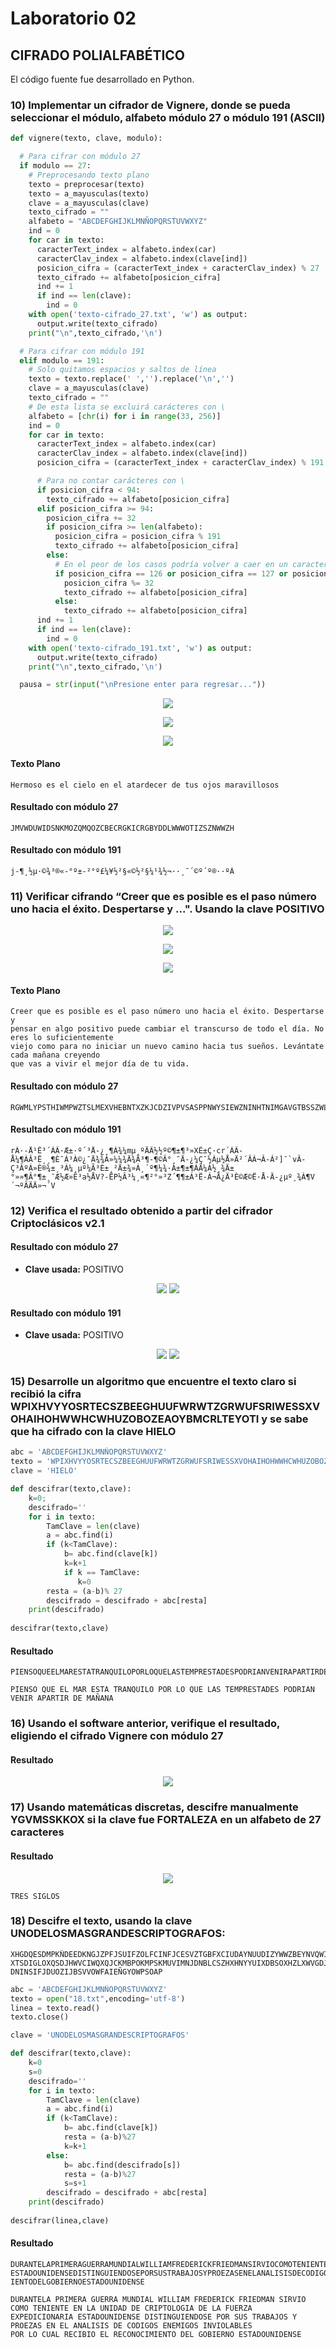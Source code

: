 # Laboratorio 02

## CIFRADO POLIALFABÉTICO

El código fuente fue desarrollado en Python.

### 10) Implementar un cifrador de Vignere, donde se pueda seleccionar el módulo, alfabeto módulo 27 o módulo 191 (ASCII)


```python
def vignere(texto, clave, modulo):

  # Para cifrar con módulo 27
  if modulo == 27:
    # Preprocesando texto plano
    texto = preprocesar(texto)
    texto = a_mayusculas(texto)
    clave = a_mayusculas(clave)
    texto_cifrado = ""
    alfabeto = "ABCDEFGHIJKLMNÑOPQRSTUVWXYZ"
    ind = 0
    for car in texto:
      caracterText_index = alfabeto.index(car)
      caracterClav_index = alfabeto.index(clave[ind])
      posicion_cifra = (caracterText_index + caracterClav_index) % 27
      texto_cifrado += alfabeto[posicion_cifra]
      ind += 1
      if ind == len(clave): 
        ind = 0
    with open('texto-cifrado_27.txt', 'w') as output:
      output.write(texto_cifrado)
    print("\n",texto_cifrado,'\n')

  # Para cifrar con módulo 191
  elif modulo == 191:
    # Solo quitamos espacios y saltos de línea
    texto = texto.replace(' ','').replace('\n','')
    clave = a_mayusculas(clave)
    texto_cifrado = ""
    # De esta lista se excluirá carácteres con \
    alfabeto = [chr(i) for i in range(33, 256)]
    ind = 0
    for car in texto:
      caracterText_index = alfabeto.index(car)
      caracterClav_index = alfabeto.index(clave[ind])
      posicion_cifra = (caracterText_index + caracterClav_index) % 191

      # Para no contar carácteres con \
      if posicion_cifra < 94:
        texto_cifrado += alfabeto[posicion_cifra]
      elif posicion_cifra >= 94:
        posicion_cifra += 32
        if posicion_cifra >= len(alfabeto):
          posicion_cifra = posicion_cifra % 191
          texto_cifrado += alfabeto[posicion_cifra]
        else:
          # En el peor de los casos podría volver a caer en un caracter /
          if posicion_cifra == 126 or posicion_cifra == 127 or posicion_cifra == 140:
            posicion_cifra %= 32
            texto_cifrado += alfabeto[posicion_cifra]
          else:
            texto_cifrado += alfabeto[posicion_cifra]
      ind += 1
      if ind == len(clave): 
        ind = 0
    with open('texto-cifrado_191.txt', 'w') as output:
      output.write(texto_cifrado)
    print("\n",texto_cifrado,'\n')

  pausa = str(input("\nPresione enter para regresar..."))
```

<p align="center">
  <img src="src/pregunta_10/screens/main_menu.png"/>
</p>
<p align="center">
<img src="src/pregunta_10/screens/mod_27.png" />
</p>
<p align="center">
<img src="src/pregunta_10/screens/mod_191.png" />
</p>

#### Texto Plano

```
Hermoso es el cielo en el atardecer de tus ojos maravillosos
```

#### Resultado con módulo 27

```
JMVWDUWIDSNKMOZQMQOZCBECRGKICRGBYDDLWWWOTIZSZNWWZH
```

#### Resultado con módulo 191

```
j-¶¸½µ·©¾³®«-°º±-²°º£¼¥½²§«©½²§¼¹¾½¬··¸¯´©º´º®··ºÁ
```

### 11) Verificar cifrando “Creer que es posible es el paso número uno hacia el éxito. Despertarse y ...". Usando la clave POSITIVO


<p align="center">
<img src="src/pregunta_11/screens/main_menu.png" />
</p>
<p align="center">
<img src="src/pregunta_11/screens/mod_27.png" />
</p>
<p align="center">
<img src="src/pregunta_11/screens/mod_191.png" />
</p>

#### Texto Plano

```
Creer que es posible es el paso número uno hacia el éxito. Despertarse y
pensar en algo positivo puede cambiar el transcurso de todo el día. No eres lo suficientemente
viejo como para no iniciar un nuevo camino hacia tus sueños. Levántate cada mañana creyendo
que vas a vivir el mejor día de tu vida.
```

#### Resultado con módulo 27

```
RGWMLYPSTHIWMPWZTSLMEXVHEBNTXZKJCDZIVPVSASPPNWYSIEWZNINHTNIMGAVGTBSSZWLDIWMPOWLJTRWKTTWWPGWSNZVBIQNZMWYSJDVWXSYWPBHMLMÑZEHNNBKDSCIWTXUOSLWWQIKKAEESZTUKWCWUPTZPBCJWDIKVAXBHOTKDOJJLAÑMJDIZWDTUOOJSUIWIHODOFIVZZNTBVWKCZKPHSDBDDGTZEMCWNRXOVMNCQWSO
```

#### Resultado con módulo 191

```
rÀ·-Å¹Ê³´ÁÂ·Æ±·º´³Å-¿¸¶Á¾¼mµ¸ºÄÃ½½º©¶±¶³»XÊ±Ç·cr´ÁÂ-Å¼¶ÀÂ³Ë¸¸¶È¯Á³À©¿¯Ä¾¾Á»¼¼¾Ä¾Ä³¶-¶©Â°¸¯Ä-¿¼Ç¯½Áµ½Å»Ä²´ÂÁ¬Â-Á²]¯`vÂ-Ç³ÂºÁ»È®¾±¸³À¼¸µº¼Ã³È±¸²Ä±¾»Á¸´º¶¼¾·À±¶±¶ÀÄ¼À½¸¾Ä±°»»¶Â°¶±¸¯Æ½Æ»Ê³a½ÅV?-ËP½Â³¼¸«¶²°»³Z´¶¶±Á³Ë-Á¬Ä¿Ä³È©Æ©Ë·Å·Ä-¿µº¸¾À¶V´¬ºÂÄÄ»¬´V
```

### 12) Verifica el resultado obtenido a partir del cifrador Criptoclásicos v2.1

#### Resultado con módulo 27
- __Clave usada:__ POSITIVO
<p align="center">
<img src="src/pregunta_12/mod_27_criptoclasicos.png" />
<img src="src/pregunta_11/screens/mod_27.png" />
</p>

#### Resultado con módulo 191
- __Clave usada:__ POSITIVO
<p align="center">
<img src="src/pregunta_12/mod_191_criptoclasicos.png" />
<img src="src/pregunta_11/screens/mod_191.png" />
</p>

### 15) Desarrolle un algoritmo que encuentre el texto claro si recibió la cifra WPIXHVYYOSRTECSZBEEGHUUFWRWTZGRWUFSRIWESSXVOHAIHOHWWHCWHUZOBOZEAOYBMCRLTEYOTI y se sabe que ha cifrado con la clave HIELO

```python
abc = 'ABCDEFGHIJKLMNÑOPQRSTUVWXYZ'
texto = 'WPIXHVYYOSRTECSZBEEGHUUFWRWTZGRWUFSRIWESSXVOHAIHOHWWHCWHUZOBOZEAOYBMCRLTEYOTI'
clave = 'HIELO'

def descifrar(texto,clave):
    k=0;
    descifrado=''
    for i in texto:
        TamClave = len(clave)
        a = abc.find(i)
        if (k<TamClave):
            b= abc.find(clave[k])
            k=k+1
            if k == TamClave:
               k=0
        resta = (a-b)% 27
        descifrado = descifrado + abc[resta]
    print(descifrado)
    
descifrar(texto,clave)

```

#### Resultado 

```
PIENSOQUEELMARESTATRANQUILOPORLOQUELASTEMPRESTADESPODRIANVENIRAPARTIRDEMAÑANA
```
```
PIENSO QUE EL MAR ESTA TRANQUILO POR LO QUE LAS TEMPRESTADES PODRIAN VENIR APARTIR DE MAÑANA
```

### 16) Usando el software anterior, verifique el resultado, eligiendo el cifrado Vignere con módulo 27
#### Resultado 

<p align="center">
  <img src="src/pregunta_16/comprobando.PNG"/>
</p>

### 17) Usando matemáticas discretas, descifre manualmente YGVMSSKKOX si la clave fue FORTALEZA en un alfabeto de 27 caracteres

#### Resultado 

<p align="center">
  <img src="src/pregunta_17/Amano.PNG"/>
</p>

```
TRES SIGLOS
```
### 18) Descifre el texto, usando la clave UNODELOSMASGRANDESCRIPTOGRAFOS:
```
XHGDQESDMPKÑDEEDKNGJZPFJSUIFZOLFCINFJCESVZTGBFXCIUDAYNUUDIZYWWZBEYNVQWIVUNKZEPHDODQUZZLBDNDRWTHQSERÑIVMLERCMGIFLSORZ
XTSDIGLOXQSDJHWVCIWQXQJCKMBPOKMPSKMUVIMNJDNBLCSZHXHNYYUIXDBSOXHZLXWVGDJGXHWLTDWKÑSAQIMZLNBVMLXHUOQQXIQGWGUFTWKZKMOKU
DNINSIFJDUOZIJBSVVOWFAIEÑGYOWPSOAP
```

```python
abc = 'ABCDEFGHIJKLMNÑOPQRSTUVWXYZ'
texto = open("18.txt",encoding='utf-8')
linea = texto.read()
texto.close()

clave = 'UNODELOSMASGRANDESCRIPTOGRAFOS'

def descifrar(texto,clave):
    k=0
    s=0
    descifrado=''
    for i in texto:
        TamClave = len(clave)
        a = abc.find(i)
        if (k<TamClave):
            b= abc.find(clave[k])
            resta = (a-b)%27
            k=k+1 
        else:
            b= abc.find(descifrado[s])
            resta = (a-b)%27
            s=s+1
        descifrado = descifrado + abc[resta]
    print(descifrado)
    
descifrar(linea,clave)

```

#### Resultado  

```
DURANTELAPRIMERAGUERRAMUNDIALWILLIAMFREDERICKFRIEDMANSIRVIOCOMOTENIENTEENLAUNIDADDECRIPTOLOGIADELAFUERZAEXPEDICIONARIA
ESTADOUNIDENSEDISTINGUIENDOSEPORSUSTRABAJOSYPROEZASENELANALISISDECODIGOSENEMIGOSINVIOLABLESPORLOCUALRECIBIOELRECONOCIM
IENTODELGOBIERNOESTADOUNIDENSE
```

```
DURANTELA PRIMERA GUERRA MUNDIAL WILLIAM FREDERICK FRIEDMAN SIRVIO COMO TENIENTE EN LA UNIDAD DE CRIPTOLOGIA DE LA FUERZA
EXPEDICIONARIA ESTADOUNIDENSE DISTINGUIENDOSE POR SUS TRABAJOS Y PROEZAS EN EL ANALISIS DE CODIGOS ENEMIGOS INVIOLABLES
POR LO CUAL RECIBIO EL RECONOCIMIENTO DEL GOBIERNO ESTADOUNIDENSE
```